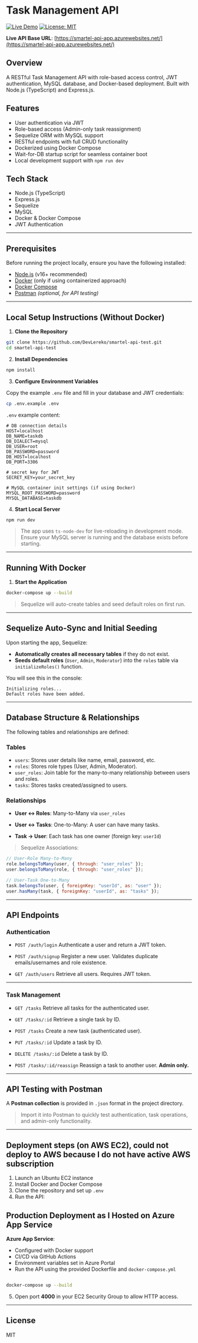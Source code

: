 # Task Management API

[![Live Demo](https://img.shields.io/badge/LIVE-DEMO-8A2BE2?style=for-the-badge&logo=azure-pipelines&logoColor=white)](https://smartel-api-app.azurewebsites.net/)
[![License: MIT](https://img.shields.io/badge/License-MIT-blue.svg?style=for-the-badge)](https://opensource.org/licenses/MIT)

**Live API Base URL**: [https://smartel-api-app.azurewebsites.net/](https://smartel-api-app.azurewebsites.net/)

## Overview
A RESTful Task Management API with role-based access control, JWT authentication, MySQL database, and Docker-based deployment. Built with Node.js (TypeScript) and Express.js.

## Features
- User authentication via JWT
- Role-based access (Admin-only task reassignment)
- Sequelize ORM with MySQL support
- RESTful endpoints with full CRUD functionality
- Dockerized using Docker Compose
- Wait-for-DB startup script for seamless container boot
- Local development support with `npm run dev`

## Tech Stack
- Node.js (TypeScript)
- Express.js
- Sequelize
- MySQL
- Docker & Docker Compose
- JWT Authentication

---

## Prerequisites

Before running the project locally, ensure you have the following installed:

- [Node.js](https://nodejs.org/) (v16+ recommended)
- [Docker](https://www.docker.com/) (only if using containerized approach)
- [Docker Compose](https://docs.docker.com/compose/)
- [Postman](https://www.postman.com/) *(optional, for API testing)*

---

## Local Setup Instructions (Without Docker)

1. **Clone the Repository**

```bash
git clone https://github.com/DevLereko/smartel-api-test.git
cd smartel-api-test
````

2. **Install Dependencies**

```bash
npm install
```

3. **Configure Environment Variables**

Copy the example `.env` file and fill in your database and JWT credentials:

```bash
cp .env.example .env
```

`.env` example content:

```env
# DB connection details
HOST=localhost
DB_NAME=taskdb
DB_DIALECT=mysql
DB_USER=root
DB_PASSWORD=password
DB_HOST=localhost
DB_PORT=3306

# secret key for JWT
SECRET_KEY=your_secret_key

# MySQL container init settings (if using Docker)
MYSQL_ROOT_PASSWORD=password
MYSQL_DATABASE=taskdb
```

4. **Start Local Server**

```bash
npm run dev
```

> The app uses `ts-node-dev` for live-reloading in development mode. Ensure your MySQL server is running and the database exists before starting.

---

## Running With Docker

1. **Start the Application**

```bash
docker-compose up --build
```

> Sequelize will auto-create tables and seed default roles on first run.

---

## Sequelize Auto-Sync and Initial Seeding

Upon starting the app, Sequelize:

* **Automatically creates all necessary tables** if they do not exist.
* **Seeds default roles** (`User`, `Admin`, `Moderator`) into the `roles` table via `initializeRoles()` function.

You will see this in the console:

```
Initializing roles...
Default roles have been added.
```

---

## Database Structure & Relationships

The following tables and relationships are defined:

### Tables

* `users`: Stores user details like name, email, password, etc.
* `roles`: Stores role types (User, Admin, Moderator).
* `user_roles`: Join table for the many-to-many relationship between users and roles.
* `tasks`: Stores tasks created/assigned to users.

### Relationships

* **User ↔ Roles**:
  Many-to-Many via `user_roles`

* **User ↔ Tasks**:
  One-to-Many: A user can have many tasks.

* **Task → User**:
  Each task has one owner (foreign key: `userId`)

> Sequelize Associations:

```js
// User-Role Many-to-Many
role.belongsToMany(user, { through: "user_roles" });
user.belongsToMany(role, { through: "user_roles" });

// User-Task One-to-Many
task.belongsTo(user, { foreignKey: "userId", as: "user" });
user.hasMany(task, { foreignKey: "userId", as: "tasks" });
```

---

## API Endpoints

### Authentication

* `POST /auth/login`
  Authenticate a user and return a JWT token.

* `POST /auth/signup`
  Register a new user. Validates duplicate emails/usernames and role existence.

* `GET /auth/users`
  Retrieve all users. Requires JWT token.

---

### Task Management

* `GET /tasks`
  Retrieve all tasks for the authenticated user.

* `GET /tasks/:id`
  Retrieve a single task by ID.

* `POST /tasks`
  Create a new task (authenticated user).

* `PUT /tasks/:id`
  Update a task by ID.

* `DELETE /tasks/:id`
  Delete a task by ID.

* `POST /tasks/:id/reassign`
  Reassign a task to another user. **Admin only.**

---

## API Testing with Postman

A **Postman collection** is provided in `.json` format in the project directory.

> Import it into Postman to quickly test authentication, task operations, and admin-only functionality.

---

## Deployment steps (on AWS EC2), could not deploy to AWS because I do not have active AWS subscription

1. Launch an Ubuntu EC2 instance
2. Install Docker and Docker Compose
3. Clone the repository and set up `.env`
4. Run the API:


## Production Deployment as I Hosted on Azure App Service 
**Azure App Service**:  
- Configured with Docker support  
- CI/CD via GitHub Actions  
- Environment variables set in Azure Portal  
- Run the API using the provided Dockerfile and `docker-compose.yml`
```bash

docker-compose up --build
```

5. Open port **4000** in your EC2 Security Group to allow HTTP access.

---

## License

MIT

